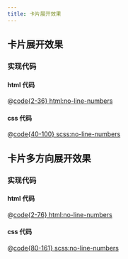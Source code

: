```yaml
---
title: 卡片展开效果
---
```


## 卡片展开效果

<card-expand />

### 实现代码

#### html 代码

@[code{2-36} html:no-line-numbers](@components/cardExpand.vue)

#### css 代码

@[code{40-100} scss:no-line-numbers](@components/cardExpand.vue)

## 卡片多方向展开效果

<card-expand2 />

### 实现代码

#### html 代码

@[code{2-76} html:no-line-numbers](@components/cardExpand2.vue)

#### css 代码

@[code{80-161} scss:no-line-numbers](@components/cardExpand2.vue)
